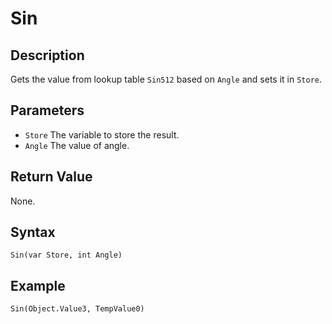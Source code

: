 # Sin

## Description
Gets the value from lookup table `Sin512` based on `Angle` and sets it in `Store`.

## Parameters
- `Store`
The variable to store the result.
- `Angle`
The value of angle.

## Return Value
None.

## Syntax
```
Sin(var Store, int Angle)
```

## Example
```
Sin(Object.Value3, TempValue0)
```